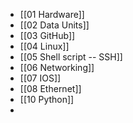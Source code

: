 - [[01 Hardware]]
- [[02 Data Units]]
- [[03 GitHub]]
- [[04 Linux]]
- [[05 Shell script -- SSH]]
- [[06 Networking]]
- [[07 IOS]]
- [[08 Ethernet]]
- [[10 Python]]
- 